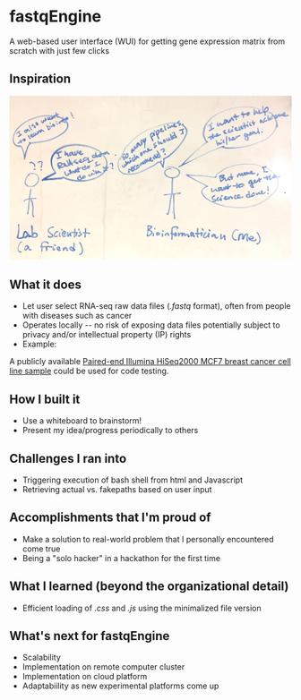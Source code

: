 # fastqEngine

A web-based user interface (WUI) for getting gene expression matrix from scratch with just few clicks

## Inspiration

![Motivation](./public/Motivation.jpg?raw=true)

## What it does

* Let user select RNA-seq raw data files (*.fastq* format), often from people with diseases such as cancer
* Operates locally -- no risk of exposing data files potentially subject to privacy and/or intellectual property (IP) rights
* Example: 

A publicly available [Paired-end Illumina HiSeq2000 MCF7 breast cancer cell line sample](https://www.ebi.ac.uk/ena/data/view/SRR1021668) could be used for code testing.

## How I built it

* Use a whiteboard to brainstorm!
* Present my idea/progress periodically to others

## Challenges I ran into

* Triggering execution of bash shell from html and Javascript
* Retrieving actual vs. fakepaths based on user input

## Accomplishments that I'm proud of

* Make a solution to real-world problem that I personally encountered come true
* Being a "solo hacker" in a hackathon for the first time

## What I learned (beyond the organizational detail)

* Efficient loading of *.css* and *.js* using the minimalized file version

## What's next for fastqEngine

* Scalability
* Implementation on remote computer cluster
* Implementation on cloud platform
* Adaptabiility as new experimental platforms come up